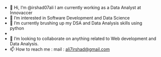 - 👋 Hi, I’m @irshad07ali I am currently working as a Data Analyst at Innovaccer
- 👀 I’m interested in Software Development and Data Science
- 🌱 I’m currently brushing up my DSA and Data Analysis skills using python
- 
- 💞️ I’m looking to collaborate on anything related to Web development and Data Analysis.
- 📫 How to reach me : mail : ali7irshad@gmail.com 

<!---
irshad07ali/irshad07ali is a ✨ special ✨ repository because its `README.md` (this file) appears on your GitHub profile.
You can click the Preview link to take a look at your changes.
--->
